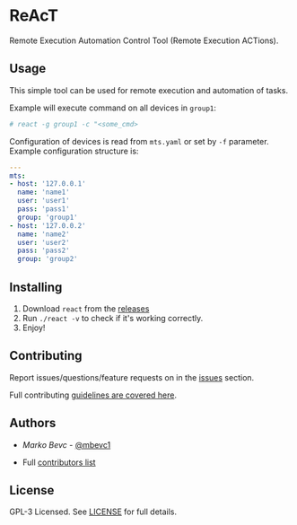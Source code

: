 # ReAcT
Remote Execution Automation Control Tool (Remote Execution ACTions).

## Usage
This simple tool can be used for remote execution and automation of tasks.

Example will execute command on all devices in `group1`:

```bash
# react -g group1 -c "<some_cmd>
```

Configuration of devices is read from `mts.yaml` or set by `-f` parameter.
Example configuration structure is:

```yaml
---
mts:
- host: '127.0.0.1'
  name: 'name1'
  user: 'user1'
  pass: 'pass1'
  group: 'group1'
- host: '127.0.0.2'
  name: 'name2'
  user: 'user2'
  pass: 'pass2'
  group: 'group2'
```

## Installing

1. Download `react` from the [releases](https://github.com/mbevc1/react/releases)
2. Run `./react -v` to check if it's working correctly.
3. Enjoy!

## Contributing

Report issues/questions/feature requests on in the [issues](https://github.com/mbevc1/react/issues/new) section.

Full contributing [guidelines are covered here](CONTRIBUTING.md).

## Authors

* *Marko Bevc* - [@mbevc1](https://github.com/mbevc1)

* Full [contributors list](https://github.com/mbevc1/react/graphs/contributors)

## License

GPL-3 Licensed. See [LICENSE](LICENSE) for full details.
